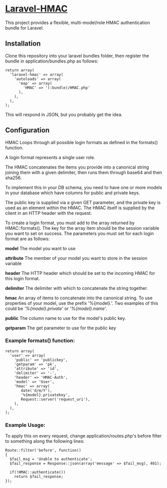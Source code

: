 #  [Laravel-HMAC][1]
This project provides a flexible, multi-model/role HMAC authentication bundle for Laravel.

## Installation

Clone this repository into your laravel bundles folder, then register the bundle in application/bundles.php as follows:

    return array(
      'laravel-hmac' => array(
        'autoloads' => array(
          'map' => array(
            'HMAC' => '(:bundle)/HMAC.php'
          ),
        ),
      ),
    );

This will respond in JSON, but you probably get the idea.

## Configuration

HMAC Loops through all possible login formats as defined in the formats() function.

A login format represents a single user role.

The HMAC concatenates the items you provide into a canonical string joining them with a given delimiter, then runs them through base64 and then sha256.

To implement this in your DB schema, you need to have one or more models in your database which have columns for public and private keys.

The public key is supplied via a given GET parameter, and the private key is used as an element within the HMAC. The HMAC itself is supplied by the client in an HTTP header with the request.

To create a login format, you must add to the array returned by HMAC::formats(). The key for the array item should be the session variable you want to set on success. The parameters
you must set for each login format are as follows:

**model** The model you want to use

**attribute** The member of your model you want to store in the session variable

**header** The HTTP header which should be set to the incoming HMAC for this login format.

**delimiter** The delimiter with which to concatenate the string together.

**hmac** An array of items to concatenate into the canonical string. To use properties of your model, use the prefix '%{model}.'. Two examples of this could be *'%{model}.private'* or *'%{model}.name'*.

**public** The column name to use for the model's public key.

**getparam** The get parameter to use for the public key

### Example formats() function:

    return array(
      'user' => array(
        'public' => 'publickey',
        'getparam' => 'pk',
        'attribute' => 'id',
        'delimiter' => '-',
        'header' => 'HMAC-Auth',
        'model' => 'User',
        'hmac' => array(
           date('d/m/Y'),
           '%{model}.privatekey',
           Request::server('request_uri'),
        ),
      ),
    );

### Example Usage:

To apply this on every request, change application/routes.php's before filter to something along the following lines:

    Route::filter('before', function()
    {
      $fail_msg = 'Unable to authenticate';
      $fail_response = Response::json(array('message' => $fail_msg), 401);
    
      if(!HMAC::authenticate())
        return $fail_response;
    });

  [1]: http://n00bsys0p.co.uk/projects/laravel-hmac-authentication-bundle "Laravel-HMAC Project Page"
